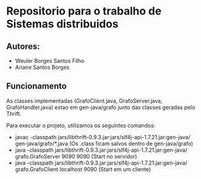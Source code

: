 
<h1>Repositorio para o trabalho de Sistemas distribuidos</h1>
<h2> Autores: </h2>
<ul>
	<li> Weuler Borges Santos Filho</li>
	<li> Ariane Santos Borges </li>
</ul>
<h2> Funcionamento </h2>
<p>		As classes implementadas (GrafoClient.java, GrafoServer.java, GrafoHandler.java) estao em gen-java/grafo junto das classes geradas pelo Thrift.</p>
<p>		Para executar o projeto, utilizamos os seguintes comandos:</p>
<ul>
	<li>  javac -classpath jars/libthrift-0.9.3.jar:jars/slf4j-api-1.7.21.jar:gen-java/ gen-java/grafo/*.java (Os .class ficam salvos dentro de gen-java/grafo)</li>
	<li>  java -classpath jars/libthrift-0.9.3.jar:jars/slf4j-api-1.7.21.jar:gen-java/ grafo.GrafoServer 9090 9090 (Start no servidor)</li>
	<li>  java -classpath jars/libthrift-0.9.3.jar:jars/slf4j-api-1.7.21.jar:gen-java/ grafo.GrafoClient localhost 9090 (Start em um cliente)</li>
</ul>
